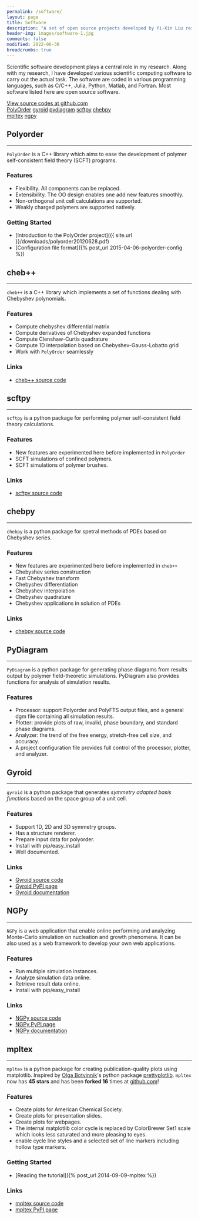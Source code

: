 ```yaml
---
permalink: /software/
layout: page
title: Software
description: "A set of open source projects developed by Yi-Xin Liu research group."
header-img: images/software-1.jpg
comments: false
modified: 2022-06-30
breadcrumbs: true
---
```


Scientific software development plays a central role in my research. Along with my research, I have developed various scientific computing software to carry out the actual task. The software are coded in various programming languages, such as C/C++, Julia, Python, Matlab, and Fortran. Most software listed here are open source software.

<div markdown="0">
    <a href="https://github.com/liuyxpp" class="btn btn-info">View source codes at github.com</a>
</div>

<div markdown="0">
    <a href="{{ site.url }}/software/#polyorder" class="btn btn-success">PolyOrder</a>
    <a href="{{ site.url }}/software/#gyroid" class="btn btn-success">gyroid</a>
    <a href="{{ site.url }}/software/#pydiagram" class="btn btn-success">pydiagram</a>
    <a href="{{ site.url }}/software/#scftpy" class="btn btn-success">scftpy</a>
    <a href="{{ site.url }}/software/#chebpy" class="btn btn-success">chebpy</a>
</div>

<div markdown="0">
    <a href="{{ site.url }}/software/#mpltex" class="btn btn-success">mpltex</a>
    <a href="{{ site.url }}/software/#ngpy" class="btn btn-success">ngpy</a>
</div>

## Polyorder
-----

`PolyOrder` is a C++ library which aims to ease the development of polymer self-consistent field theory (SCFT) programs.

### Features

* Flexibility. All components can be replaced.
* Extensibility. The OO design enables one add new features smoothly.
* Non-orthogonal unit cell calculations are supported.
* Weakly charged polymers are supported natively.

### Getting Started

* [Introduction to the PolyOrder project]({{ site.url }}/downloads/polyorder20120628.pdf)
* [Configuration file format]({% post_url 2015-04-06-polyorder-config %})

<!--
### Links

* [PolyOrder source code](https://github.com/liuyxpp/polyorder)
-->

## cheb++
-----

`cheb++` is a C++ library which implements a set of functions dealing with Chebyshev polynomials.

### Features

* Compute chebyshev differential matrix
* Compute derivatives of Chebyshev expanded functions
* Compute Clenshaw-Curtis quadrature
* Compute 1D interpolation based on Chebyshev-Gauss-Lobatto grid
* Work with `PolyOrder` seamlessly

### Links

* [cheb++ source code](https://github.com/liuyxpp/cheb)

## scftpy
-----

`scftpy` is a python package for performing polymer self-consistent field theory calculations.

### Features

* New features are experimented here before implemented in `PolyOrder`
* SCFT simulations of confined polymers.
* SCFT simulations of polymer brushes.

### Links

* [scftpy source code](https://github.com/liuyxpp/scftpy)

## chebpy
-----

`chebpy` is a python package for spetral methods of PDEs based on Chebyshev series.

### Features

* New features are experimented here before implemented in `cheb++`
* Chebyshev series construction
* Fast Chebyshev transform
* Chebyshev differentiation
* Chebyshev interpolation
* Chebyshev quadrature
* Chebyshev applications in solution of PDEs

### Links

* [chebpy source code](https://github.com/liuyxpp/chebpy)

## PyDiagram
-----

`PyDiagram` is a python package for generating phase diagrams from results output by polymer field-theoretic simulations. PyDiagram also provides functions for analysis of simulation results.

### Features

* Processor: support Polyorder and PolyFTS output files, and a general dgm file containing all simulation results.
* Plotter: provide plots of raw, invalid, phase boundary, and standard phase diagrams.
* Analyzer: the trend of the free energy, stretch-free cell size, and accuracy.
* A project configuration file provides full control of the processor, plotter, and analyzer.

<!--
### Links

* [PyDiagram source code](https://github.com/liuyxpp/pydiagram)
* [PyDiagram PyPI page](http://pypi.python.org/pypi/pydiagram)
-->

## Gyroid
-----

`gyroid` is a python package that generates *symmetry adapted basis functions* based on the space group of a unit cell.

### Features

* Support 1D, 2D and 3D symmetry groups.
* Has a structure renderer.
* Prepare input data for polyorder.
* Install with pip/easy_install
* Well documented.

### Links

- [Gyroid source code](https://github.com/liuyxpp/gyroid)
- [Gyroid PyPI page](https://pypi.python.org/pypi/gyroid)
- [Gyroid documentation](http://packages.python.org/gyroid/)

## NGPy
-----

`NGPy` is a web application that enable online performing and analyzing Monte-Carlo simulation on nucleation and growth phenomena. It can be also used as a web framework to develop your own web applications.

### Features

* Run multiple simulation instances.
* Analyze simulation data online.
* Retrieve result data online.
* Install with pip/easy_install

### Links

- [NGPy source code](https://github.com/liuyxpp/ngpy)
- [NGPy PyPI page](https://pypi.python.org/pypi/ngpy)
- [NGPy documentation](http://pypi.python.org/pypi/ngpy)

## mpltex
-----

`mpltex` is a python package for creating publication-quality plots using matplotlib. Inspired by [Olga Botvinnik](http://olgabotvinnik.com/)'s python package [prettyplotlib](https://github.com/olgabot/prettyplotlib).
`mpltex` now has **45 stars** and has been **forked 16** times at [github.com](https://github.com)!

### Features

* Create plots for American Chemical Society.
* Create plots for presentation slides.
* Create plots for webpages.
* The internal matplotlib color cycle is replaced by ColorBrewer Set1 scale which looks less saturated and more pleasing to eyes.
* enable cycle line styles and a selected set of line markers including hollow type markers.

### Getting Started

- [Reading the tutorial]({% post_url 2014-09-09-mpltex %})

### Links

- [mpltex source code](https://github.com/liuyxpp/mpltex)
- [mpltex PyPI page](https://pypi.python.org/pypi/mpltex)
